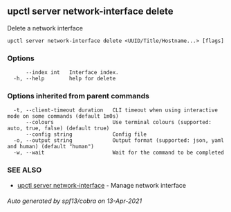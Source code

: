 ## upctl server network-interface delete

Delete a network interface

```
upctl server network-interface delete <UUID/Title/Hostname...> [flags]
```

### Options

```
      --index int   Interface index.
  -h, --help        help for delete
```

### Options inherited from parent commands

```
  -t, --client-timeout duration   CLI timeout when using interactive mode on some commands (default 1m0s)
      --colours                   Use terminal colours (supported: auto, true, false) (default true)
      --config string             Config file
  -o, --output string             Output format (supported: json, yaml and human) (default "human")
  -w, --wait                      Wait for the command to be completed
```

### SEE ALSO

* [upctl server network-interface](upctl_server_network-interface.md)	 - Manage network interface

###### Auto generated by spf13/cobra on 13-Apr-2021
